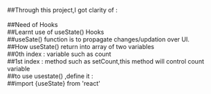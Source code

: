 ##Through this project,I got clarity of :<br><br>
##Need of Hooks<br>
##Learnt use of useState() Hooks<br>
##useSate() function is to propagate changes/updation over UI.<br>
##How useState() return into array of two variables<br>
##0th index : variable such as count<br>
##1st index : method such as setCount,this method will control count variable<br>
##to use usestate() ,define it :<br>
##import {useState} from 'react'

